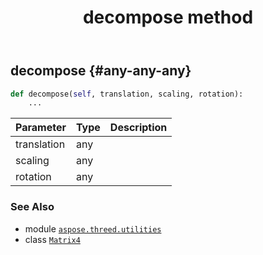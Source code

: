 ﻿---
title: decompose method
second_title: Aspose.3D for Python via .NET API References
description: 
type: docs
weight: 30
url: /aspose.threed.utilities/matrix4/decompose/
is_root: false
---

## decompose {#any-any-any}





```python
def decompose(self, translation, scaling, rotation):
    ...
```


| Parameter | Type | Description |
| :- | :- | :- |
| translation | any |  |
| scaling | any |  |
| rotation | any |  |



### See Also
* module [`aspose.threed.utilities`](../../)
* class [`Matrix4`](/3d/python-net/aspose.threed.utilities/matrix4)
